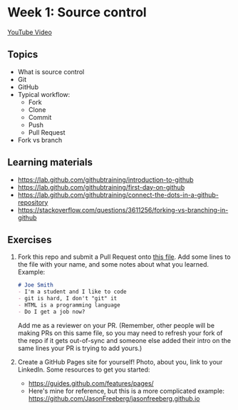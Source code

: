 # Week 1: Source control

[YouTube Video](https://www.youtube.com/watch?v=xPp0gd4qAmE&list=PLPUlxn-SEMFqHzfl1jDuAgdO1Odj5hz-2&index=1&t=26s&ab_channel=JasonFreeberg)

## Topics

- What is source control
- Git
- GitHub
- Typical workflow:
    - Fork
    - Clone
    - Commit
    - Push
    - Pull Request
- Fork vs branch

## Learning materials

- https://lab.github.com/githubtraining/introduction-to-github
- https://lab.github.com/githubtraining/first-day-on-github
- https://lab.github.com/githubtraining/connect-the-dots-in-a-github-repository
- https://stackoverflow.com/questions/3611256/forking-vs-branching-in-github

## Exercises

1. Fork this repo and submit a Pull Request onto [this file](https://github.com/JasonFreeberg/summer-workshops/blob/main/week1/intros.md). Add some lines to the file with your name, and some notes about what you learned. Example:

    ```md
    # Joe Smith
    - I'm a student and I like to code
    - git is hard, I don't "git" it
    - HTML is a programming language
    - Do I get a job now?
    ```
    
    Add me as a reviewer on your PR. (Remember, other people will be making PRs on this same file, so you may need to refresh your fork of the repo if it gets out-of-sync and someone else added their intro on the same lines your PR is trying to add yours.) 

1. Create a GitHub Pages site for yourself! Photo, about you, link to your LinkedIn. Some resources to get you started:

    - https://guides.github.com/features/pages/
    - Here's mine for reference, but this is a more complicated example: https://github.com/JasonFreeberg/jasonfreeberg.github.io

